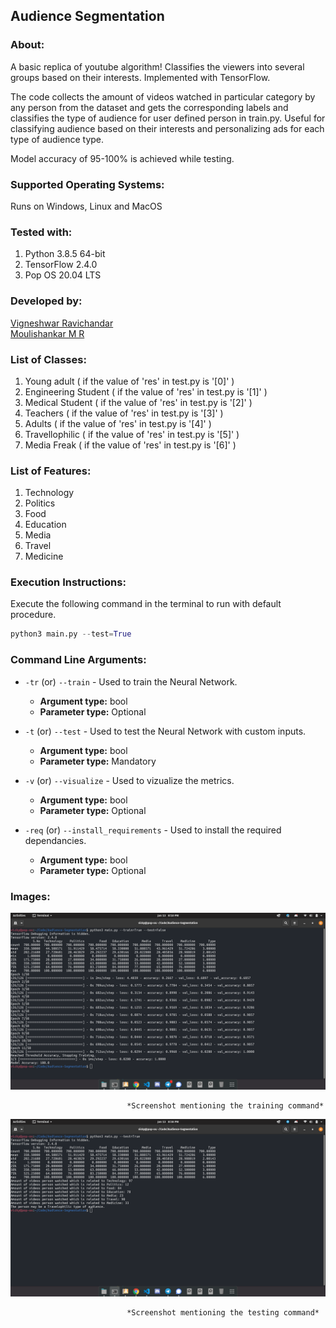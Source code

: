 ## Audience Segmentation

### About:

A basic replica of youtube algorithm! Classifies the viewers into several groups based on their interests. Implemented with TensorFlow.  

The code collects the amount of videos watched in particular category by any person from the dataset and gets the corresponding labels and classifies the type of audience for user defined person in train.py. Useful for classifying audience based on their interests and personalizing ads for each type of audience type.  

Model accuracy of 95-100% is achieved while testing.

### Supported Operating Systems:  
Runs on Windows, Linux and MacOS

### Tested with:  
1. Python 3.8.5 64-bit  
2. TensorFlow 2.4.0  
3. Pop OS 20.04 LTS  

### Developed by:  
[Vigneshwar Ravichandar](https://github.com/ToastCoder)  
[Moulishankar M R](https://github.com/Moulishankar10)  

### List of Classes:  
1. Young adult ( if the value of 'res' in test.py is '[0]' )  
2. Engineering Student ( if the value of 'res' in test.py is '[1]' )  
3. Medical Student ( if the value of 'res' in test.py is '[2]' )  
4. Teachers ( if the value of 'res' in test.py is '[3]' )  
5. Adults ( if the value of 'res' in test.py is '[4]' )  
6. Travellophilic ( if the value of 'res' in test.py is '[5]' )  
7. Media Freak ( if the value of 'res' in test.py is '[6]' )  

### List of Features:  
1. Technology  
2. Politics  
3. Food  
4. Education  
5. Media  
6. Travel  
7. Medicine  

### Execution Instructions:  
Execute the following command in the terminal to run with default procedure.  
```python
python3 main.py --test=True
```

### Command Line Arguments:
* `-tr` (or) `--train` - Used to train the Neural Network.  
  * **Argument type:** bool  
  * **Parameter type:** Optional  

* `-t` (or) `--test` - Used to test the Neural Network with custom inputs.
  * **Argument type:** bool  
  * **Parameter type:** Mandatory 
  
* `-v` (or) `--visualize` - Used to vizualize the metrics.
  * **Argument type:** bool  
  * **Parameter type:** Optional
  
* `-req` (or) `--install_requirements` - Used to install the required dependancies.
  * **Argument type:** bool  
  * **Parameter type:** Optional  

### Images:  
![img1](https://github.com/ToastCoder/Audience-Segmentation/blob/master/images/img1.png)  

                              *Screenshot mentioning the training command*

![img2](https://github.com/ToastCoder/Audience-Segmentation/blob/master/images/img2.png)  

                              *Screenshot mentioning the testing command*

